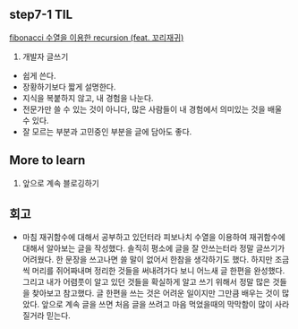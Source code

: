 ## step7-1 TIL


[fibonacci 수열을 이용한 recursion (feat. 꼬리재귀)](https://aftersnowing.tistory.com/3)

  1. 개발자 글쓰기
   - 쉽게 쓴다.
   - 장황하기보다 짧게 설명한다.
   - 지식을 복붙하지 않고, 내 경험을 나눈다.
   - 전문가만 쓸 수 있는 것이 아니다, 많은 사람들이 내 경험에서 의미있는 것을 배울 수 있다.
   - 잘 모르는 부분과 고민중인 부분을 글에 담아도 좋다.


## More to learn
  1. 앞으로 계속 블로깅하기


## 회고
- 마침 재귀함수에 대해서 공부하고 있던터라 피보나치 수열을 이용하여 재귀함수에 대해서 알아보는 글을 작성했다. 솔직히 평소에 글을 잘 안쓰는터라 정말 글쓰기가 어려웠다. 한 문장을 쓰고나면 쓸 말이 없어서 한참을 생각하기도 했다. 하지만 조금씩 머리를 쥐어짜내며 정리한 것들을 써내려가다 보니 어느새 글 한편을 완성했다. 그리고 내가 어렴풋이 알고 있던 것들을 확실하게 알고 쓰기 위해서 정말 많은 것들을 찾아보고 참고했다. 글 한편을 쓰는 것은 어려운 일이지만 그만큼 배우는 것이 많았다. 앞으로 계속 글을 쓰면 처음 글을 쓰려고 마음 먹었을때의 막막함이 많이 사라질거라 믿는다.
